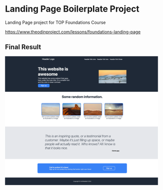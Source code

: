 # Landing Page Boilerplate Project
Landing Page project for TOP Foundations Course

https://www.theodinproject.com/lessons/foundations-landing-page

## Final Result

![Final result for the landing page boilerplate project](./imgs/final-result.png)